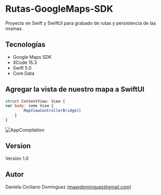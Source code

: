 # Rutas-GoogleMaps-SDK

Proyecto en Swift y SwiftUI para grabado de rutas y persistencia de las mismas.

## Tecnologías

- Google Maps SDK
- XCode 15.3
- Swift 5.0 
- Core Data


## Agregar la vista de nuestro mapa a SwiftUI
```javascript
struct ContentView: View {
var body: some View {
        MapViewControllerBridge()
    }
}
```
![AppCompilation](https://github.com/DannDominguez/Rutas-GoogleMaps-SDK/blob/main/simulator_screenshot_10CB4A84-484B-4D8C-9657-2C57D9686060.png?raw=true)

## Version
Versión 1.0

## Autor
Daniela Ciciliano Domínguez (maaydominguez@gmail.com)



